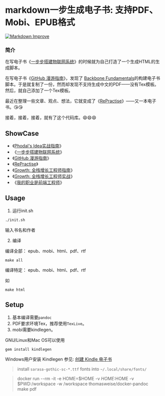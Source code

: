 # markdown一步生成电子书: 支持PDF、Mobi、EPUB格式

[![Markdown Improve](https://img.shields.io/badge/markdown--improve-Phodal-blue.svg)](https://github.com/phodal/markdown-improve)

### 简介

在写电子书《[一步步搭建物联网系统](https://github.com/phodal/designiot)》的时候就为自己打造了一个生成HTML的生成脚本。

在写电子书《[GitHub 漫游指南](https://github.com/phodal/github-roam)》，发现了 [Backbone Fundamentals](https://github.com/addyosmani/backbone-fundamentals)的构建电子书脚本。于是就复制了一份，然而却发现不支持生成中文的PDF——没有Tex模板。然后，就自己添加了一个Tex模板。

最近在整理一些文章、观点、想法，它就变成了《[RePractise](https://github.com/phodal/repractise)》——又一本电子书。:kissing_heart::kissing_heart:

接着，接着，接着，就有了这个代码库。:smile::smile::smile:

## ShowCase

*   《[Phodal's Idea实战指南](https://github.com/phodal/ideabook)》
*   《[一步步搭建物联网系统](https://github.com/phodal/designiot)》
*   《[GitHub 漫游指南](https://github.com/phodal/github-roam)》
*   《[RePractise](https://github.com/phodal/repractise)》
*   《[Growth: 全栈增长工程师指南](https://github.com/phodal/growth-ebook)》
*   《[Growth: 全栈增长工程师实战](https://github.com/phodal/growth-in-action)》
*   《[我的职业是前端工程师](https://github.com/phodal/fe)》

## Usage

1. 运行init.sh

```bash
./init.sh
```

输入书名和作者

2. 编译

编译全部： epub、mobi、html、pdf、rtf

```
make all
```

编译特定： epub、mobi、html、pdf、rtf

如

```
make html
```

## Setup

1. 基本编译需要``pandoc``
2. PDF要求环境Tex，推荐使用``TexLive``。
3. mobi需要kindlegen。

GNU/Linux和Mac OS可以使用

```bash
gem install kindlegen
```

Windows用户安装 Kindlegen 参见: [创建 Kindle 电子书 ](https://github.com/sethvincent/ebook/tree/master/kindlegen-mac/docs/chinese)


>  install `sarasa-gothic-sc-*.ttf` fonts into `~/.local/share/fonts/`

>  docker run --rm -it -e HOME=$HOME  -v $HOME:$HOME  -v $PWD:/workspace -w /workspace  thomasweise/docker-pandoc  make pdf

